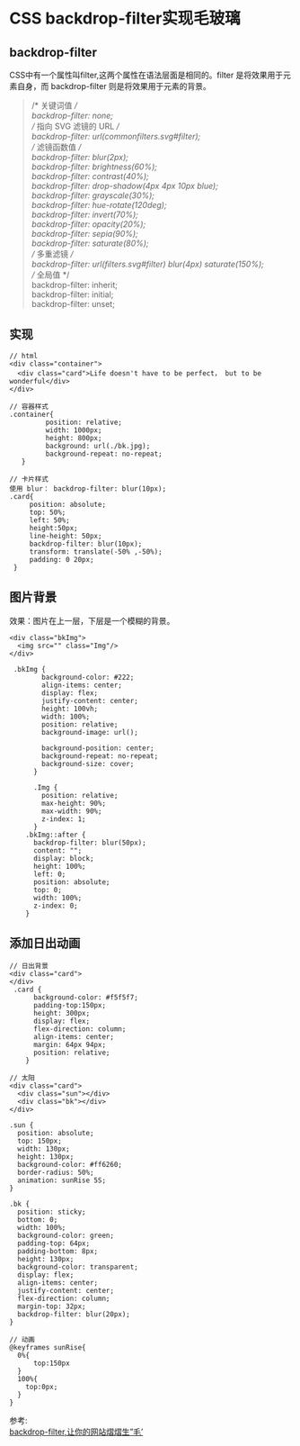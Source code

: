 # CSS backdrop-filter实现毛玻璃
## backdrop-filter
CSS中有一个属性叫filter,这两个属性在语法层面是相同的。filter 是将效果用于元素自身，而 backdrop-filter 则是将效果用于元素的背景。
> /* 关键词值 */  
  backdrop-filter: none;  
  /* 指向 SVG 滤镜的 URL */  
  backdrop-filter: url(commonfilters.svg#filter);  
  /* <filter-function> 滤镜函数值 */  
  backdrop-filter: blur(2px);  
  backdrop-filter: brightness(60%);  
  backdrop-filter: contrast(40%);  
  backdrop-filter: drop-shadow(4px 4px 10px blue);  
  backdrop-filter: grayscale(30%);  
  backdrop-filter: hue-rotate(120deg);  
  backdrop-filter: invert(70%);  
  backdrop-filter: opacity(20%);  
  backdrop-filter: sepia(90%);  
  backdrop-filter: saturate(80%);  
  /* 多重滤镜 */  
  backdrop-filter: url(filters.svg#filter) blur(4px) saturate(150%);  
  /* 全局值 */  
  backdrop-filter: inherit;  
  backdrop-filter: initial;  
  backdrop-filter: unset;  

## 实现
``` 
// html
<div class="container">
  <div class="card">Life doesn't have to be perfect， but to be wonderful</div>
</div>
```
``` 
// 容器样式
.container{
         position: relative;
         width: 1000px;
         height: 800px;
         background: url(./bk.jpg);
         background-repeat: no-repeat;
   }
```
``` 
// 卡片样式
使用 blur： backdrop-filter: blur(10px);
.card{
     position: absolute;
     top: 50%;
     left: 50%;
     height:50px;
     line-height: 50px;
     backdrop-filter: blur(10px);
     transform: translate(-50% ,-50%);
     padding: 0 20px;
 }
```
## 图片背景
效果：图片在上一层，下层是一个模糊的背景。  
```
<div class="bkImg">
  <img src="" class="Img"/>
</div>
```
``` 
 .bkImg {
        background-color: #222;
        align-items: center;
        display: flex;
        justify-content: center;
        height: 100vh;
        width: 100%;
        position: relative;
        background-image: url();

        background-position: center;
        background-repeat: no-repeat;
        background-size: cover;
      }

      .Img {
        position: relative;
        max-height: 90%;
        max-width: 90%;
        z-index: 1;
      }
    .bkImg::after {
      backdrop-filter: blur(50px);
      content: "";
      display: block;
      height: 100%;
      left: 0;
      position: absolute;
      top: 0;
      width: 100%;
      z-index: 0;
    }
```
## 添加日出动画
``` 
// 日出背景
<div class="card">
</div>
 .card {
      background-color: #f5f5f7;
      padding-top:150px;
      height: 300px;
      display: flex;
      flex-direction: column;
      align-items: center;
      margin: 64px 94px;
      position: relative;
    }
```
``` 
// 太阳
<div class="card">
  <div class="sun"></div>
  <div class="bk"></div>
</div>

.sun {
  position: absolute;
  top: 150px;
  width: 130px;
  height: 130px;
  background-color: #ff6260;
  border-radius: 50%;
  animation: sunRise 5S;
}

.bk {
  position: sticky;
  bottom: 0;
  width: 100%;
  background-color: green;
  padding-top: 64px;
  padding-bottom: 8px;
  height: 130px;
  background-color: transparent;
  display: flex;
  align-items: center;
  justify-content: center;
  flex-direction: column;
  margin-top: 32px;
  backdrop-filter: blur(20px);
}
```
``` 
// 动画
@keyframes sunRise{
  0%{
      top:150px
  }
  100%{
    top:0px;
  }
}
```

参考:  
[backdrop-filter,让你的网站熠熠生”毛’](https://juejin.cn/post/7015608045895942180)

